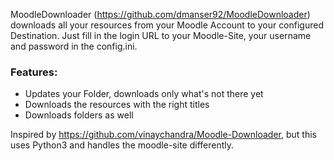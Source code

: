 MoodleDownloader (https://github.com/dmanser92/MoodleDownloader) downloads all your resources from your Moodle Account to your configured Destination.
Just fill in the login URL to your Moodle-Site, your username and password in the config.ini.

### Features:
* Updates your Folder, downloads only what's not there yet
* Downloads the resources with the right titles
* Downloads folders as well

Inspired by https://github.com/vinaychandra/Moodle-Downloader, but this uses Python3 and handles the moodle-site differently.